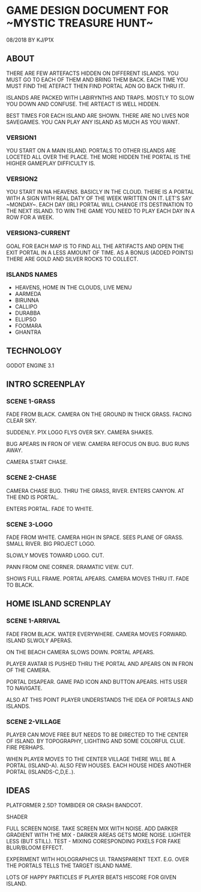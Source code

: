 
# GAME DESIGN DOCUMENT FOR ~MYSTIC TREASURE HUNT~

08/2018 BY KJ/P1X

## ABOUT

THERE ARE FEW ARTEFACTS HIDDEN ON DIFFERENT ISLANDS. YOU MUST GO TO EACH OF THEM AND BRING THEM BACK. EACH TIME YOU MUST FIND THE ATEFACT THEN FIND PORTAL ADN GO BACK THRU IT.

ISLANDS ARE PACKED WITH LABIRYNTHS AND TRAPS. MOSTLY TO SLOW YOU DOWN AND CONFUSE. THE ARTEACT IS WELL HIDDEN.

BEST TIMES FOR EACH ISLAND ARE SHOWN. THERE ARE NO LIVES NOR SAVEGAMES. YOU CAN PLAY ANY ISLAND AS MUCH AS YOU WANT. 

### VERSION1

YOU START ON A MAIN ISLAND. PORTALS TO OTHER ISLANDS ARE LOCETED ALL OVER THE PLACE. THE MORE HIDDEN THE PORTAL IS THE HIGHER GAMEPLAY DIFFICULTY IS.

### VERSION2

YOU START IN NA HEAVENS. BASICLY IN THE CLOUD. THERE IS A PORTAL WITH A SIGN WITH REAL DATY OF THE WEEK WRITTEN ON IT. LET'S SAY ~MONDAY~. EACH DAY (IRL) PORTAL WILL CHANGE ITS DESTINATION TO THE NEXT ISLAND. TO WIN THE GAME YOU NEED TO PLAY EACH DAY IN A ROW FOR A WEEK.

### VERSION3-CURRENT

GOAL FOR EACH MAP IS TO FIND ALL THE ARTIFACTS AND OPEN THE EXIT PORTAL IN A LESS AMOUNT OF TIME. AS A BONUS (ADDED POINTS) THERE ARE GOLD AND SILVER ROCKS TO COLLECT. 

### ISLANDS NAMES


- HEAVENS, HOME IN THE CLOUDS, LIVE MENU
- AARMEDA
- BIRUNNA
- CALLIPO
- DURABBA
- ELLIPSO
- FOOMARA
- GHANTRA

## TECHNOLOGY

GODOT ENGINE 3.1

## INTRO SCREENPLAY

### SCENE 1-GRASS

FADE FROM BLACK. CAMERA ON THE GROUND IN THICK GRASS. FACING CLEAR SKY. 

SUDDENLY. P1X LOGO FLYS OVER SKY. CAMERA SHAKES.

BUG APEARS IN FRON OF VIEW. CAMERA REFOCUS ON BUG. BUG RUNS AWAY.

CAMERA START CHASE.

### SCENE 2-CHASE

CAMERA CHASE BUG. THRU THE GRASS, RIVER. ENTERS CANYON. AT THE END IS PORTAL.

ENTERS PORTAL. FADE TO WHITE.

### SCENE 3-LOGO

FADE FROM WHITE. CAMERA HIGH IN SPACE. SEES PLANE OF GRASS. SMALL RIVER. BIG PROJECT LOGO.

SLOWLY MOVES TOWARD LOGO. CUT.

PANN FROM ONE CORNER. DRAMATIC VIEW. CUT.

SHOWS FULL FRAME. PORTAL APEARS. CAMERA MOVES THRU IT. FADE TO BLACK.

## HOME ISLAND SCRENPLAY

### SCENE 1-ARRIVAL

FADE FROM BLACK. WATER EVERYWHERE. CAMERA MOVES FORWARD. ISLAND SLWOLY APERAS.

ON THE BEACH CAMERA SLOWS DOWN. PORTAL APEARS.

PLAYER AVATAR IS PUSHED THRU THE PORTAL AND APEARS ON IN FRON OF THE CAMERA.

PORTAL DISAPEAR. GAME PAD ICON AND BUTTON APEARS. HITS USER TO NAVIGATE.

ALSO AT THIS POINT PLAYER UNDERSTANDS THE IDEA OF PORTALS AND ISLANDS.

### SCENE 2-VILLAGE

PLAYER CAN MOVE FREE BUT NEEDS TO BE DIRECTED TO THE CENTER OF ISLAND. BY TOPOGRAPHY, LIGHTING AND SOME COLORFUL CLUE. FIRE PERHAPS.

WHEN PLAYER MOVES TO THE CENTER VILLAGE THERE WILL BE A PORTAL (ISLAND-A). ALSO FEW HOUSES. EACH HOUSE HIDES ANOTHER PORTAL (ISLANDS-C,D,E..).

## IDEAS

PLATFORMER 2.5D? TOMBIDER OR CRASH BANDCOT.

SHADER

FULL SCREEN NOISE. TAKE SCREEN MIX WITH NOISE. ADD DARKER GRADIENT WITH THE MIX - DARKER AREAS GETS MORE NOISE. LIGHTER LESS (BUT STILL). TEST - MIXING CORESPONDING PIXELS FOR FAKE BLUR/BLOOM EFFECT.

EXPERIMENT WITH HOLOGRAPHICS UI. TRANSPARENT TEXT. E.G. OVER THE PORTALS TELLS THE TARGET ISLAND NAME.

LOTS OF HAPPY PARTICLES IF PLAYER BEATS HISCORE FOR GIVEN ISLAND.

